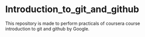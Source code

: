 # Introduction_to_git_and_github
This repository is made to perform practicals of coursera course introduction to git and github by Google.
